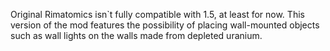 Original Rimatomics isn`t fully compatible with 1.5, at least for now. 
This version of the mod features the possibility of placing wall-mounted objects such as wall lights on the walls made from depleted uranium.
